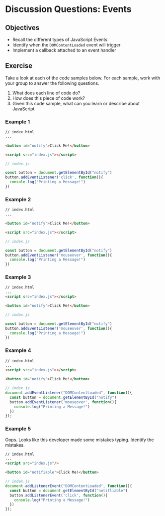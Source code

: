 # Discussion Questions: Events

## Objectives

* Recall the different types of JavaScript Events
* Identify when the `DOMContentLoaded` event will trigger
* Implement a callback attached to an event handler

## Exercise

Take a look at each of the code samples below. For each sample, work with your group to answer the following questions.

1. What does each line of code do?
2. How does this piece of code work?
3. Given this code sample, what can you learn or describe about JavaScript

### Example 1

```html
// index.html
...

<button id="notify">Click Me!</button>

<script src="index.js"></script>
```

```js
// index.js

const button = document.getElementById("notify")
button.addEventListener('click', function(){
  console.log("Printing a Message!")
})
```

### Example 2

```html
// index.html
...

<button id="notify">Click Me!</button>

<script src="index.js"></script>
```

```js
// index.js

const button = document.getElementById("notify")
button.addEventListener('mouseover', function(){
  console.log("Printing a Message!")
})
```

### Example 3

```html
// index.html
...
<script src="index.js"></script>

<button id="notify">Click Me!</button>

```

```js
// index.js

const button = document.getElementById("notify")
button.addEventListener('mouseover', function(){
  console.log("Printing a Message!")
})
```

### Example 4

```html
// index.html
...
<script src="index.js"></script>

<button id="notify">Click Me!</button>

```

```js
// index.js
document.addEventListener("DOMContentLoaded", function(){
  const button = document.getElementById("notify")
  button.addEventListener('mouseover', function(){
    console.log("Printing a Message!")
  })
});
```

### Example 5

Oops. Looks like this developer made some mistakes typing. Identify the mistakes.

```html
// index.html
...
<script src="index.js"/>

<button id="notifiable">Click Me!</button>

```

```js
// index.js
document.addListenerEvent("DOMContentLoaded", function(){
  const button = document.getElementById("notifliable")
  button.addListenerEvent('click', function(){
    console.log("Printing a Message!")
  })
});
```
